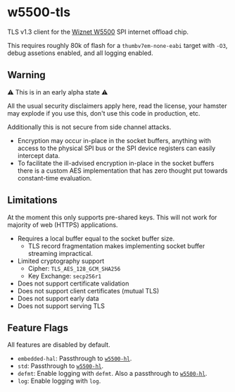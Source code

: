 # w5500-tls

TLS v1.3 client for the [Wiznet W5500] SPI internet offload chip.

This requires roughly 80k of flash for a `thumbv7em-none-eabi` target
with `-O3`, debug assetions enabled, and all logging enabled.

## Warning

⚠️ This is in an early alpha state ⚠️

All the usual security disclaimers apply here, read the license, your hamster
may explode if you use this, don't use this code in production, etc.

Additionally this is not secure from side channel attacks.

* Encryption may occur in-place in the socket buffers, anything with access
  to the physical SPI bus or the SPI device registers can easily intercept
  data.
* To facilitate the ill-advised encryption in-place in the socket buffers
  there is a custom AES implementation that has zero thought put towards
  constant-time evaluation.

## Limitations

At the moment this only supports pre-shared keys.
This will not work for majority of web (HTTPS) applications.

* Requires a local buffer equal to the socket buffer size.
  * TLS record fragmentation makes implementing socket buffer streaming
    impractical.
* Limited cryptography support
  * Cipher: `TLS_AES_128_GCM_SHA256`
  * Key Exchange: `secp256r1`
* Does not support certificate validation
* Does not support client certificates (mutual TLS)
* Does not support early data
* Does not support serving TLS

## Feature Flags

All features are disabled by default.

* `embedded-hal`: Passthrough to [`w5500-hl`].
* `std`: Passthrough to [`w5500-hl`].
* `defmt`: Enable logging with `defmt`. Also a passthrough to [`w5500-hl`].
* `log`: Enable logging with `log`.

[`w5500-hl`]: https://github.com/newAM/w5500-hl-rs
[Wiznet W5500]: https://www.wiznet.io/product-item/w5500/
